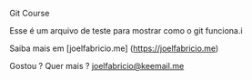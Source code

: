 Git Course

Esse é um arquivo de teste para mostrar como o git funciona.i

Saiba mais em [joelfabricio.me] (https://joelfabricio.me)

Gostou ? Quer mais ?  joelfabricio@keemail.me
